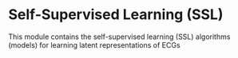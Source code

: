 # Self-Supervised Learning (SSL)

This module contains the self-supervised learning (SSL) algorithms (models) for learning latent representations of ECGs
